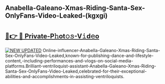 ## Anabella-Galeano-Xmas-Riding-Santa-Sex-OnlyFans-Video-Leaked-(kgxgi)


# <h2><a href="https://mediaupload.pro?-19M">🔗👉 🔴 Private-P𝚑ot𝚘𝚜-V𝚒d𝚎o</a></h2>

[![NEW UPDATED](https://i.imgur.com/0qMVB7G.gif)](https://mediaupload.pro?-19M)
Online-influencer-Anabella-Galeano-Xmas-Riding-Santa-Sex-OnlyFans-Video-Leaked,known-for-publishing-dance-and-lifestyle-content,-including-performances-and-vlogs-on-social-media-platforms.Brilliant-ventriloquist-assistant-Anabella-Galeano-Xmas-Riding-Santa-Sex-OnlyFans-Video-Leaked,celebrated-for-their-exceptional-abilities-and-accomplishments-in-assisting-ventriloquists.  